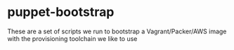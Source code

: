 puppet-bootstrap
================

These are a set of scripts we run to bootstrap a Vagrant/Packer/AWS image with the provisioning toolchain we like to use
